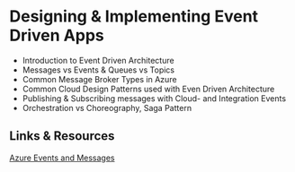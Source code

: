 # Designing & Implementing Event Driven Apps

- Introduction to Event Driven Architecture
- Messages vs Events & Queues vs Topics
- Common Message Broker Types in Azure
- Common Cloud Design Patterns used with Even Driven Architecture
- Publishing & Subscribing messages with Cloud- and Integration Events
- Orchestration vs Choreography, Saga Pattern

## Links & Resources

[Azure Events and Messages](https://azure-training.com/2018/12/25/azure-events-and-messages/)
